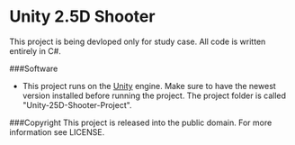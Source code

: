 ﻿Unity 2.5D Shooter
========

This project is being devloped only for study case. All code is written entirely in C#.

###Software
- This project runs on the [Unity](http://unity3d.com) engine. Make sure to have the newest version installed before running the project. The project folder is called "Unity-25D-Shooter-Project".

###Copyright
This project is released into the public domain. For more information see LICENSE.